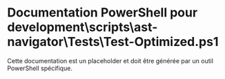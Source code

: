 # Documentation PowerShell pour development\scripts\ast-navigator\Tests\Test-Optimized.ps1

Cette documentation est un placeholder et doit être générée par un outil PowerShell spécifique.
